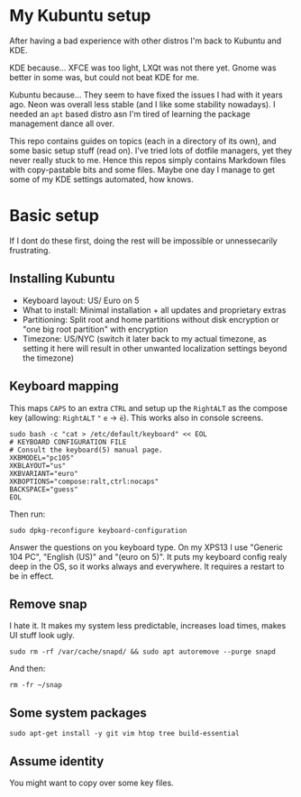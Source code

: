 # My Kubuntu setup

After having a bad experience with other distros I'm back to Kubuntu and KDE.

KDE because... XFCE was too light, LXQt was not there yet. Gnome was better in some was, but could not beat KDE for me.

Kubuntu because... They seem to have fixed the issues I had with it years ago. Neon was overall less stable (and I like some stability nowadays). I needed an `apt` based distro asn I'm tired of learning the package management dance all over.

This repo contains guides on topics (each in a directory of its own), and some basic setup stuff (read on). I've tried lots of dotfile managers, yet they never really stuck to me. Hence this repos simply contains Markdown files with copy-pastable bits and some files. Maybe one day I manage to get some of my KDE settings automated, how knows.

# Basic setup

If I dont do these first, doing the rest will be impossible or unnessecarily frustrating.


## Installing Kubuntu

* Keyboard layout: US/ Euro on 5
* What to install: Minimal installation + all updates and proprietary extras
* Partitioning: Split root and home partitions without disk encryption or "one big root partition" with encryption
* Timezone: US/NYC (switch it later back to my actual timezone, as setting it here will result in other unwanted localization settings beyond the timezone)


## Keyboard mapping

This maps `CAPS` to an extra `CTRL` and setup up the `RightALT` as the compose key
(allowing: `RightALT` `"` `e` -> `ë`). This works also in console screens.

    sudo bash -c "cat > /etc/default/keyboard" << EOL
    # KEYBOARD CONFIGURATION FILE
    # Consult the keyboard(5) manual page.
    XKBMODEL="pc105"
    XKBLAYOUT="us"
    XKBVARIANT="euro"
    XKBOPTIONS="compose:ralt,ctrl:nocaps"
    BACKSPACE="guess"
    EOL

Then run:

    sudo dpkg-reconfigure keyboard-configuration

Answer the questions on you keyboard type. On my XPS13 I use "Generic 104 PC", "English (US)" and "(euro on 5)". It puts my keyboard config realy deep in the OS, so it works always and everywhere. It requires a restart to be in effect.


## Remove snap

I hate it. It makes my system less predictable, increases load times, makes UI stuff look ugly.

    sudo rm -rf /var/cache/snapd/ && sudo apt autoremove --purge snapd

And then:

    rm -fr ~/snap


## Some system packages

    sudo apt-get install -y git vim htop tree build-essential


## Assume identity

You might want to copy over some key files.


